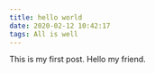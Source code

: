 ```yaml
---
title: hello world
date: 2020-02-12 10:42:17
tags: All is well
---
```


This is my first post.
		Hello my friend.

